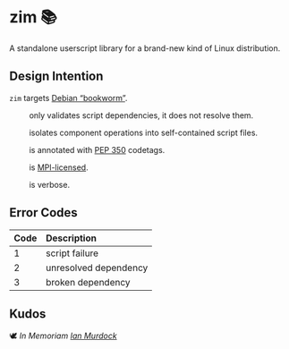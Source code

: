 <!-- This Source Code Form is subject to the terms of the Mozilla Public
   - License, v. 2.0. If a copy of the MPL was not distributed with this
   - file, You can obtain one at https://mozilla.org/MPL/2.0/. -->

# zim 📚
A standalone userscript library for a brand-new kind of Linux distribution.

## Design Intention
`zim` targets [Debian “bookworm”](https://www.debian.org/releases/bookworm/).

&nbsp;&nbsp;&nbsp;&nbsp;&nbsp;&nbsp;&nbsp;&nbsp;&nbsp;only validates script dependencies, it does not resolve them.

&nbsp;&nbsp;&nbsp;&nbsp;&nbsp;&nbsp;&nbsp;&nbsp;&nbsp;isolates component operations into self-contained script files.

&nbsp;&nbsp;&nbsp;&nbsp;&nbsp;&nbsp;&nbsp;&nbsp;&nbsp;is annotated with [PEP 350](https://peps.python.org/pep-0350/) codetags.

&nbsp;&nbsp;&nbsp;&nbsp;&nbsp;&nbsp;&nbsp;&nbsp;&nbsp;is [MPl-licensed](https://www.mozilla.org/en-US/MPL/2.0/).

&nbsp;&nbsp;&nbsp;&nbsp;&nbsp;&nbsp;&nbsp;&nbsp;&nbsp;is verbose.

## Error Codes

Code | Description
:-- | :--
1 | script failure
2 | unresolved dependency
3 | broken dependency

## Kudos
🕊️ *In Memoriam [Ian Murdock](https://en.wikipedia.org/wiki/Ian_Murdock)*
